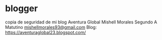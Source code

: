# blogger
copia de seguridad de mi blog Aventura Global 
Mishell Morales
Segundo A Matutino 
mishellmorales93@gmail.com
Blog: https://aventuraglobal23.blogspot.com/
